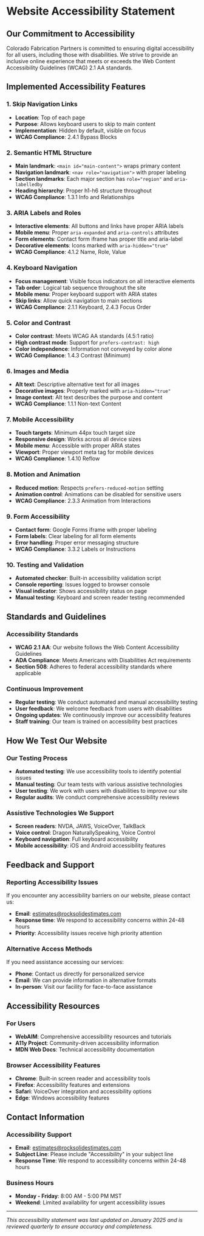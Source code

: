 # Website Accessibility Statement

## Our Commitment to Accessibility
Colorado Fabrication Partners is committed to ensuring digital accessibility for all users, including those with disabilities. We strive to provide an inclusive online experience that meets or exceeds the Web Content Accessibility Guidelines (WCAG) 2.1 AA standards.

## Implemented Accessibility Features

### 1. Skip Navigation Links
- **Location**: Top of each page
- **Purpose**: Allows keyboard users to skip to main content
- **Implementation**: Hidden by default, visible on focus
- **WCAG Compliance**: 2.4.1 Bypass Blocks

### 2. Semantic HTML Structure
- **Main landmark**: `<main id="main-content">` wraps primary content
- **Navigation landmark**: `<nav role="navigation">` with proper labeling
- **Section landmarks**: Each major section has `role="region"` and `aria-labelledby`
- **Heading hierarchy**: Proper h1-h6 structure throughout
- **WCAG Compliance**: 1.3.1 Info and Relationships

### 3. ARIA Labels and Roles
- **Interactive elements**: All buttons and links have proper ARIA labels
- **Mobile menu**: Proper `aria-expanded` and `aria-controls` attributes
- **Form elements**: Contact form iframe has proper title and aria-label
- **Decorative elements**: Icons marked with `aria-hidden="true"`
- **WCAG Compliance**: 4.1.2 Name, Role, Value

### 4. Keyboard Navigation
- **Focus management**: Visible focus indicators on all interactive elements
- **Tab order**: Logical tab sequence throughout the site
- **Mobile menu**: Proper keyboard support with ARIA states
- **Skip links**: Allow quick navigation to main sections
- **WCAG Compliance**: 2.1.1 Keyboard, 2.4.3 Focus Order

### 5. Color and Contrast
- **Color contrast**: Meets WCAG AA standards (4.5:1 ratio)
- **High contrast mode**: Support for `prefers-contrast: high`
- **Color independence**: Information not conveyed by color alone
- **WCAG Compliance**: 1.4.3 Contrast (Minimum)

### 6. Images and Media
- **Alt text**: Descriptive alternative text for all images
- **Decorative images**: Properly marked with `aria-hidden="true"`
- **Image context**: Alt text describes the purpose and content
- **WCAG Compliance**: 1.1.1 Non-text Content

### 7. Mobile Accessibility
- **Touch targets**: Minimum 44px touch target size
- **Responsive design**: Works across all device sizes
- **Mobile menu**: Accessible with proper ARIA states
- **Viewport**: Proper viewport meta tag for mobile devices
- **WCAG Compliance**: 1.4.10 Reflow

### 8. Motion and Animation
- **Reduced motion**: Respects `prefers-reduced-motion` setting
- **Animation control**: Animations can be disabled for sensitive users
- **WCAG Compliance**: 2.3.3 Animation from Interactions

### 9. Form Accessibility
- **Contact form**: Google Forms iframe with proper labeling
- **Form labels**: Clear labeling for all form elements
- **Error handling**: Proper error messaging structure
- **WCAG Compliance**: 3.3.2 Labels or Instructions

### 10. Testing and Validation
- **Automated checker**: Built-in accessibility validation script
- **Console reporting**: Issues logged to browser console
- **Visual indicator**: Shows accessibility status on page
- **Manual testing**: Keyboard and screen reader testing recommended

## Standards and Guidelines

### Accessibility Standards
- **WCAG 2.1 AA**: Our website follows the Web Content Accessibility Guidelines
- **ADA Compliance**: Meets Americans with Disabilities Act requirements
- **Section 508**: Adheres to federal accessibility standards where applicable

### Continuous Improvement
- **Regular testing**: We conduct automated and manual accessibility testing
- **User feedback**: We welcome feedback from users with disabilities
- **Ongoing updates**: We continuously improve our accessibility features
- **Staff training**: Our team is trained on accessibility best practices

## How We Test Our Website

### Our Testing Process
- **Automated testing**: We use accessibility tools to identify potential issues
- **Manual testing**: Our team tests with various assistive technologies
- **User testing**: We work with users with disabilities to improve our site
- **Regular audits**: We conduct comprehensive accessibility reviews

### Assistive Technologies We Support
- **Screen readers**: NVDA, JAWS, VoiceOver, TalkBack
- **Voice control**: Dragon NaturallySpeaking, Voice Control
- **Keyboard navigation**: Full keyboard accessibility
- **Mobile accessibility**: iOS and Android accessibility features

## Feedback and Support

### Reporting Accessibility Issues
If you encounter any accessibility barriers on our website, please contact us:
- **Email**: estimates@rocksolidestimates.com
- **Response time**: We respond to accessibility concerns within 24-48 hours
- **Priority**: Accessibility issues receive high priority attention

### Alternative Access Methods
If you need assistance accessing our services:
- **Phone**: Contact us directly for personalized service
- **Email**: We can provide information in alternative formats
- **In-person**: Visit our facility for face-to-face assistance

## Accessibility Resources

### For Users
- **WebAIM**: Comprehensive accessibility resources and tutorials
- **A11y Project**: Community-driven accessibility information
- **MDN Web Docs**: Technical accessibility documentation

### Browser Accessibility Features
- **Chrome**: Built-in screen reader and accessibility tools
- **Firefox**: Accessibility features and extensions
- **Safari**: VoiceOver integration and accessibility options
- **Edge**: Windows accessibility features

## Contact Information

### Accessibility Support
- **Email**: estimates@rocksolidestimates.com
- **Subject Line**: Please include "Accessibility" in your subject line
- **Response Time**: We respond to accessibility concerns within 24-48 hours

### Business Hours
- **Monday - Friday**: 8:00 AM - 5:00 PM MST
- **Weekend**: Limited availability for urgent accessibility issues

---

*This accessibility statement was last updated on January 2025 and is reviewed quarterly to ensure accuracy and completeness.*
